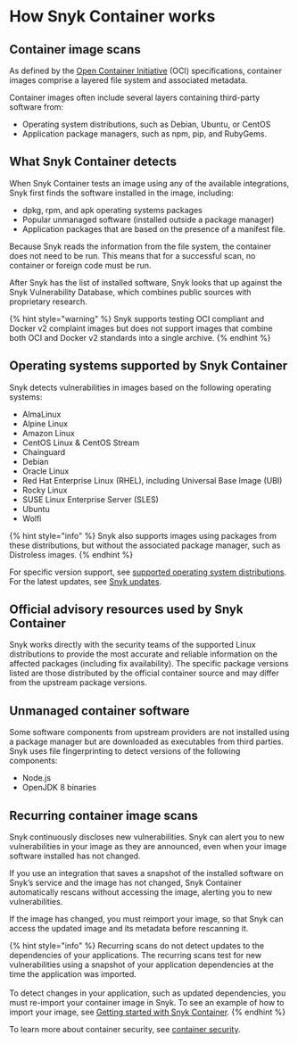 # How Snyk Container works

## Container image scans

As defined by the [Open Container Initiative](https://opencontainers.org) (OCI) specifications, container images comprise a layered file system and associated metadata.&#x20;

Container images often include several layers containing third-party software from:

* Operating system distributions, such as Debian, Ubuntu, or CentOS
* Application package managers, such as npm, pip, and RubyGems.

## What Snyk Container detects

When Snyk Container tests an image using any of the available integrations, Snyk first finds the software installed in the image, including:

* dpkg, rpm, and apk operating systems packages
* Popular unmanaged software (installed outside a package manager)
* Application packages that are based on the presence of a manifest file.

Because Snyk reads the information from the file system, the container does not need to be run. This means that for a successful scan, no container or foreign code must be run.

After Snyk has the list of installed software, Snyk looks that up against the Snyk Vulnerability Database, which combines public sources with proprietary research.

{% hint style="warning" %}
Snyk supports testing OCI compliant and Docker v2 complaint images but does not support images that combine both OCI and Docker v2 standards into a single archive.
{% endhint %}

## Operating systems supported by Snyk Container

Snyk detects vulnerabilities in images based on the following operating systems:

* AlmaLinux
* Alpine Linux
* Amazon Linux
* CentOS Linux & CentOS Stream
* Chainguard
* Debian
* Oracle Linux
* Red Hat Enterprise Linux (RHEL), including Universal Base Image (UBI)
* Rocky Linux
* SUSE Linux Enterprise Server (SLES)
* Ubuntu
* Wolfi

{% hint style="info" %}
Snyk also supports images using packages from these distributions, but without the associated package manager, such as Distroless images.
{% endhint %}

For specific version support, see [supported operating system distributions](../../scan-applications/snyk-container/how-snyk-container-works/supported-operating-system-distributions.md). For the latest updates, see [Snyk updates](https://updates.snyk.io).

## Official advisory resources used by Snyk Container

Snyk works directly with the security teams of the supported Linux distributions to provide the most accurate and reliable information on the affected packages (including fix availability). The specific package versions listed are those distributed by the official container source and may differ from the upstream package versions.

## Unmanaged container software

Some software components from upstream providers are not installed using a package manager but are downloaded as executables from third parties. Snyk uses file fingerprinting to detect versions of the following components:

* Node.js
* OpenJDK 8 binaries

## Recurring container image scans

Snyk continuously discloses new vulnerabilities. Snyk can alert you to new vulnerabilities in your image as they are announced, even when your image software installed has not changed.

If you use an integration that saves a snapshot of the installed software on Snyk’s service and the image has not changed, Snyk Container automatically rescans without accessing the image, alerting you to new vulnerabilities.

If the image has changed, you must reimport your image, so that Snyk can access the updated image and its metadata before rescanning it.&#x20;

{% hint style="info" %}
Recurring scans do not detect updates to the dependencies of your applications. The recurring scans test for new vulnerabilities using a snapshot of your application dependencies at the time the application was imported.\
\
To detect changes in your application, such as updated dependencies, you must re-import your container image in Snyk. To see an example of how to import your image, see [Getting started with Snyk Container](../../scan-applications/start-scanning/scan-container-images.md).
{% endhint %}

To learn more about container security, see [container security](https://snyk.io/learn/container-security/).
